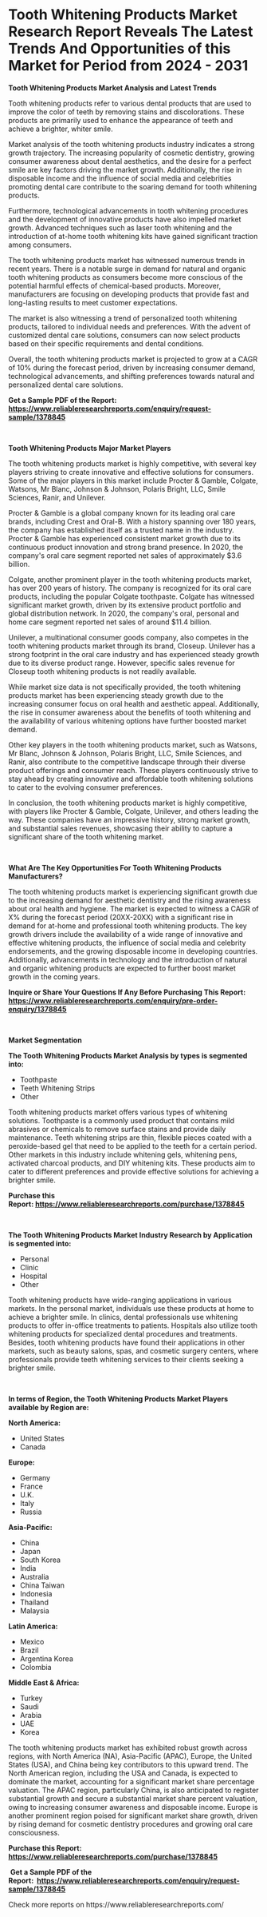 <p><h1>Tooth Whitening Products Market Research Report Reveals The Latest Trends And Opportunities of this Market for Period from 2024 - 2031</h1></p><p><strong>Tooth Whitening Products Market Analysis and Latest Trends</strong></p>
<p><p>Tooth whitening products refer to various dental products that are used to improve the color of teeth by removing stains and discolorations. These products are primarily used to enhance the appearance of teeth and achieve a brighter, whiter smile.</p><p>Market analysis of the tooth whitening products industry indicates a strong growth trajectory. The increasing popularity of cosmetic dentistry, growing consumer awareness about dental aesthetics, and the desire for a perfect smile are key factors driving the market growth. Additionally, the rise in disposable income and the influence of social media and celebrities promoting dental care contribute to the soaring demand for tooth whitening products.</p><p>Furthermore, technological advancements in tooth whitening procedures and the development of innovative products have also impelled market growth. Advanced techniques such as laser tooth whitening and the introduction of at-home tooth whitening kits have gained significant traction among consumers.</p><p>The tooth whitening products market has witnessed numerous trends in recent years. There is a notable surge in demand for natural and organic tooth whitening products as consumers become more conscious of the potential harmful effects of chemical-based products. Moreover, manufacturers are focusing on developing products that provide fast and long-lasting results to meet customer expectations.</p><p>The market is also witnessing a trend of personalized tooth whitening products, tailored to individual needs and preferences. With the advent of customized dental care solutions, consumers can now select products based on their specific requirements and dental conditions.</p><p>Overall, the tooth whitening products market is projected to grow at a CAGR of 10% during the forecast period, driven by increasing consumer demand, technological advancements, and shifting preferences towards natural and personalized dental care solutions.</p></p>
<p><strong>Get a Sample PDF of the Report:&nbsp; <a href="https://www.reliableresearchreports.com/enquiry/request-sample/1378845">https://www.reliableresearchreports.com/enquiry/request-sample/1378845</a></strong></p>
<p>&nbsp;</p>
<p><strong>Tooth Whitening Products Major Market Players</strong></p>
<p><p>The tooth whitening products market is highly competitive, with several key players striving to create innovative and effective solutions for consumers. Some of the major players in this market include Procter & Gamble, Colgate, Watsons, Mr Blanc, Johnson & Johnson, Polaris Bright, LLC, Smile Sciences, Ranir, and Unilever. </p><p>Procter & Gamble is a global company known for its leading oral care brands, including Crest and Oral-B. With a history spanning over 180 years, the company has established itself as a trusted name in the industry. Procter & Gamble has experienced consistent market growth due to its continuous product innovation and strong brand presence. In 2020, the company's oral care segment reported net sales of approximately $3.6 billion.</p><p>Colgate, another prominent player in the tooth whitening products market, has over 200 years of history. The company is recognized for its oral care products, including the popular Colgate toothpaste. Colgate has witnessed significant market growth, driven by its extensive product portfolio and global distribution network. In 2020, the company's oral, personal and home care segment reported net sales of around $11.4 billion.</p><p>Unilever, a multinational consumer goods company, also competes in the tooth whitening products market through its brand, Closeup. Unilever has a strong footprint in the oral care industry and has experienced steady growth due to its diverse product range. However, specific sales revenue for Closeup tooth whitening products is not readily available.</p><p>While market size data is not specifically provided, the tooth whitening products market has been experiencing steady growth due to the increasing consumer focus on oral health and aesthetic appeal. Additionally, the rise in consumer awareness about the benefits of tooth whitening and the availability of various whitening options have further boosted market demand.</p><p>Other key players in the tooth whitening products market, such as Watsons, Mr Blanc, Johnson & Johnson, Polaris Bright, LLC, Smile Sciences, and Ranir, also contribute to the competitive landscape through their diverse product offerings and consumer reach. These players continuously strive to stay ahead by creating innovative and affordable tooth whitening solutions to cater to the evolving consumer preferences.</p><p>In conclusion, the tooth whitening products market is highly competitive, with players like Procter & Gamble, Colgate, Unilever, and others leading the way. These companies have an impressive history, strong market growth, and substantial sales revenues, showcasing their ability to capture a significant share of the tooth whitening market.</p></p>
<p>&nbsp;</p>
<p><strong>What Are The Key Opportunities For Tooth Whitening Products Manufacturers?</strong></p>
<p><p>The tooth whitening products market is experiencing significant growth due to the increasing demand for aesthetic dentistry and the rising awareness about oral health and hygiene. The market is expected to witness a CAGR of X% during the forecast period (20XX-20XX) with a significant rise in demand for at-home and professional tooth whitening products. The key growth drivers include the availability of a wide range of innovative and effective whitening products, the influence of social media and celebrity endorsements, and the growing disposable income in developing countries. Additionally, advancements in technology and the introduction of natural and organic whitening products are expected to further boost market growth in the coming years.</p></p>
<p><strong>Inquire or Share Your Questions If Any Before Purchasing This Report: <a href="https://www.reliableresearchreports.com/enquiry/pre-order-enquiry/1378845">https://www.reliableresearchreports.com/enquiry/pre-order-enquiry/1378845</a></strong></p>
<p>&nbsp;</p>
<p><strong>Market Segmentation</strong></p>
<p><strong>The Tooth Whitening Products Market Analysis by types is segmented into:</strong></p>
<p><ul><li>Toothpaste</li><li>Teeth Whitening Strips</li><li>Other</li></ul></p>
<p><p>Tooth whitening products market offers various types of whitening solutions. Toothpaste is a commonly used product that contains mild abrasives or chemicals to remove surface stains and provide daily maintenance. Teeth whitening strips are thin, flexible pieces coated with a peroxide-based gel that need to be applied to the teeth for a certain period. Other markets in this industry include whitening gels, whitening pens, activated charcoal products, and DIY whitening kits. These products aim to cater to different preferences and provide effective solutions for achieving a brighter smile.</p></p>
<p><strong>Purchase this Report:&nbsp;<a href="https://www.reliableresearchreports.com/purchase/1378845">https://www.reliableresearchreports.com/purchase/1378845</a></strong></p>
<p>&nbsp;</p>
<p><strong>The Tooth Whitening Products Market Industry Research by Application is segmented into:</strong></p>
<p><ul><li>Personal</li><li>Clinic</li><li>Hospital</li><li>Other</li></ul></p>
<p><p>Tooth whitening products have wide-ranging applications in various markets. In the personal market, individuals use these products at home to achieve a brighter smile. In clinics, dental professionals use whitening products to offer in-office treatments to patients. Hospitals also utilize tooth whitening products for specialized dental procedures and treatments. Besides, tooth whitening products have found their applications in other markets, such as beauty salons, spas, and cosmetic surgery centers, where professionals provide teeth whitening services to their clients seeking a brighter smile.</p></p>
<p>&nbsp;</p>
<p><strong>In terms of Region, the Tooth Whitening Products Market Players available by Region are:</strong></p>
<p>
    <p> <strong> North America: </strong>
        <ul>
            <li>United States</li>
            <li>Canada</li>
        </ul>
        </p> 
    <p> <strong> Europe: </strong>
        <ul>
            <li>Germany</li>
            <li>France</li>
            <li>U.K.</li>
            <li>Italy</li>
            <li>Russia</li>
        </ul>
        </p> 
    <p> <strong> Asia-Pacific: </strong>
        <ul>
            <li>China</li>
            <li>Japan</li>
            <li>South Korea</li>
            <li>India</li>
            <li>Australia</li>
            <li>China Taiwan</li>
            <li>Indonesia</li>
            <li>Thailand</li>
            <li>Malaysia</li>
        </ul>
        </p> 
    <p> <strong> Latin America: </strong>
        <ul>
            <li>Mexico</li>
            <li>Brazil</li>
            <li>Argentina Korea</li>
            <li>Colombia</li>
        </ul>
        </p> 
    <p> <strong> Middle East & Africa: </strong>
        <ul>
            <li>Turkey</li>
            <li>Saudi</li>
            <li>Arabia</li>
            <li>UAE</li>
            <li>Korea</li>
        </ul>
    </p>
    </p>
<p><p>The tooth whitening products market has exhibited robust growth across regions, with North America (NA), Asia-Pacific (APAC), Europe, the United States (USA), and China being key contributors to this upward trend. The North American region, including the USA and Canada, is expected to dominate the market, accounting for a significant market share percentage valuation. The APAC region, particularly China, is also anticipated to register substantial growth and secure a substantial market share percent valuation, owing to increasing consumer awareness and disposable income. Europe is another prominent region poised for significant market share growth, driven by rising demand for cosmetic dentistry procedures and growing oral care consciousness.</p></p>
<p><strong>Purchase this Report: <a href="https://www.reliableresearchreports.com/purchase/1378845">https://www.reliableresearchreports.com/purchase/1378845</a></strong></p>
<p>&nbsp;<strong>Get a Sample PDF of the Report:&nbsp;&nbsp;<a href="https://www.reliableresearchreports.com/enquiry/request-sample/1378845">https://www.reliableresearchreports.com/enquiry/request-sample/1378845</a></strong></p>
<p><strong></strong></p>
<p>Check more reports on https://www.reliableresearchreports.com/</p>